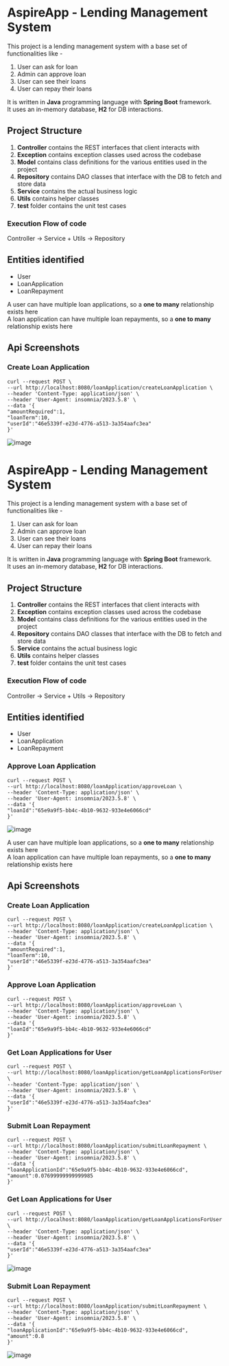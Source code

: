 # AspireApp - Lending Management System

This project is a lending management system with a base set of functionalities like -

1. User can ask for loan
2. Admin can approve loan
3. User can see their loans
4. User can repay their loans

It is written in **Java** programming language with **Spring Boot** framework.  
It uses an in-memory database, **H2** for DB interactions.

## Project Structure

1. **Controller** contains the REST interfaces that client interacts with
2. **Exception** contains exception classes used across the codebase
3. **Model** contains class definitions for the various entities used in the project
4. **Repository** contains DAO classes that interface with the DB to fetch and store data
5. **Service** contains the actual business logic 
6. **Utils** contains helper classes
7. **test** folder contains the unit test cases

### Execution Flow of code
Controller -> Service + Utils -> Repository

## Entities identified

- User
- LoanApplication
- LoanRepayment

A user can have multiple loan applications, so a **one to many** relationship exists here  
A loan application can have multiple loan repayments, so a **one to many** relationship exists here  

## Api Screenshots
### Create Loan Application
    curl --request POST \
    --url http://localhost:8080/loanApplication/createLoanApplication \
    --header 'Content-Type: application/json' \
    --header 'User-Agent: insomnia/2023.5.8' \
    --data '{
    "amountRequired":1,
    "loanTerm":10,
    "userId":"46e5339f-e23d-4776-a513-3a354aafc3ea"
    }'
![image](https://github.com/agrawal-utkarsh/AspireApp/assets/14595816/549d5163-de05-4f71-8d27-73906c079de5)
# AspireApp - Lending Management System

This project is a lending management system with a base set of functionalities like -

1. User can ask for loan
2. Admin can approve loan
3. User can see their loans
4. User can repay their loans

It is written in **Java** programming language with **Spring Boot** framework.  
It uses an in-memory database, **H2** for DB interactions.

## Project Structure

1. **Controller** contains the REST interfaces that client interacts with
2. **Exception** contains exception classes used across the codebase
3. **Model** contains class definitions for the various entities used in the project
4. **Repository** contains DAO classes that interface with the DB to fetch and store data
5. **Service** contains the actual business logic 
6. **Utils** contains helper classes
7. **test** folder contains the unit test cases

### Execution Flow of code
Controller -> Service + Utils -> Repository

## Entities identified

- User
- LoanApplication
- LoanRepayment
### Approve Loan Application
    curl --request POST \
    --url http://localhost:8080/loanApplication/approveLoan \
    --header 'Content-Type: application/json' \
    --header 'User-Agent: insomnia/2023.5.8' \
    --data '{
    "loanId":"65e9a9f5-bb4c-4b10-9632-933e4e6066cd"
    }'
![image](https://github.com/agrawal-utkarsh/AspireApp/assets/14595816/0e00ea34-0559-4719-87b9-705bd33e4454)

A user can have multiple loan applications, so a **one to many** relationship exists here  
A loan application can have multiple loan repayments, so a **one to many** relationship exists here  

## Api Screenshots
### Create Loan Application
    curl --request POST \
    --url http://localhost:8080/loanApplication/createLoanApplication \
    --header 'Content-Type: application/json' \
    --header 'User-Agent: insomnia/2023.5.8' \
    --data '{
    "amountRequired":1,
    "loanTerm":10,
    "userId":"46e5339f-e23d-4776-a513-3a354aafc3ea"
    }'
### Approve Loan Application
    curl --request POST \
    --url http://localhost:8080/loanApplication/approveLoan \
    --header 'Content-Type: application/json' \
    --header 'User-Agent: insomnia/2023.5.8' \
    --data '{
    "loanId":"65e9a9f5-bb4c-4b10-9632-933e4e6066cd"
    }'
### Get Loan Applications for User
    curl --request POST \
    --url http://localhost:8080/loanApplication/getLoanApplicationsForUser \
    --header 'Content-Type: application/json' \
    --header 'User-Agent: insomnia/2023.5.8' \
    --data '{
    "userId":"46e5339f-e23d-4776-a513-3a354aafc3ea"
    }'
### Submit Loan Repayment
    curl --request POST \
    --url http://localhost:8080/loanApplication/submitLoanRepayment \
    --header 'Content-Type: application/json' \
    --header 'User-Agent: insomnia/2023.5.8' \
    --data '{
    "loanApplicationId":"65e9a9f5-bb4c-4b10-9632-933e4e6066cd",
    "amount":0.07699999999999985
    }'
### Get Loan Applications for User
    curl --request POST \
    --url http://localhost:8080/loanApplication/getLoanApplicationsForUser \
    --header 'Content-Type: application/json' \
    --header 'User-Agent: insomnia/2023.5.8' \
    --data '{
    "userId":"46e5339f-e23d-4776-a513-3a354aafc3ea"
    }'
![image](https://github.com/agrawal-utkarsh/AspireApp/assets/14595816/08f2f1d9-3822-4726-80f4-b93f9d01895a)
    
### Submit Loan Repayment
    curl --request POST \
    --url http://localhost:8080/loanApplication/submitLoanRepayment \
    --header 'Content-Type: application/json' \
    --header 'User-Agent: insomnia/2023.5.8' \
    --data '{
    "loanApplicationId":"65e9a9f5-bb4c-4b10-9632-933e4e6066cd",
    "amount":0.8
    }'
![image](https://github.com/agrawal-utkarsh/AspireApp/assets/14595816/2152d6d0-6592-4545-9736-965b224c6222)
